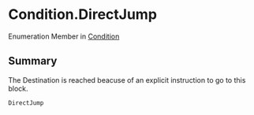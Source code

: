 # Condition.DirectJump

Enumeration Member in [Condition](api/csharp/yarn.compiler.basicblock.condition.md)

## Summary


The Destination is reached beacuse of an explicit instruction to
go to this block.


```csharp
DirectJump
```

